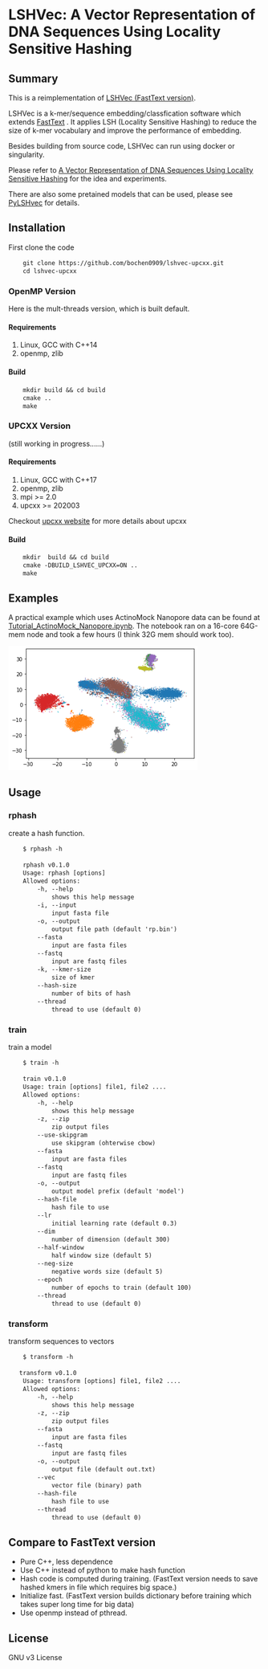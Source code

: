 # LSHVec: A Vector Representation of DNA Sequences Using Locality Sensitive Hashing

## Summary

This is a reimplementation of [LSHVec (FastText version)](https://github.com/Lizhen0909/LSHVec).

LSHVec is a k-mer/sequence embedding/classfication software which extends [FastText](https://fasttext.cc/) . It applies LSH (Locality Sensitive Hashing) to reduce the size of k-mer vocabulary and improve the performance of embedding.

Besides building from source code, LSHVec can run using docker or singularity.

Please refer to [A Vector Representation of DNA Sequences Using Locality Sensitive Hashing](https://www.biorxiv.org/content/10.1101/726729v1) for the idea and experiments.

There are also some pretained models that can be used, please see [PyLSHvec](https://github.com/Lizhen0909/PyLSHvec/blob/master/README.md) for details.


## Installation



First clone the code

```
    git clone https://github.com/bochen0909/lshvec-upcxx.git
    cd lshvec-upcxx
```

### OpenMP Version

Here is the mult-threads version, which is built default.

#### Requirements

1. Linux, GCC with C++14
2. openmp, zlib

#### Build
```
    mkdir build && cd build
    cmake ..
    make
```

### UPCXX Version

(still working in progress......)

#### Requirements

1. Linux, GCC with C++17
2. openmp, zlib
3. mpi >= 2.0
4. upcxx >= 202003

Checkout [upcxx website](https://bitbucket.org/berkeleylab/upcxx/wiki/Home) for more details about upcxx

#### Build
```
    mkdir  build && cd build
    cmake -DBUILD_LSHVEC_UPCXX=ON ..
    make
```

## Examples

A practical example which uses ActinoMock Nanopore data can be found at [Tutorial_ActinoMock_Nanopore.ipynb](notebook/Tutorial_ActinoMock_Nanopore.ipynb). The notebook ran on a 16-core 64G-mem node and took a few hours (I think 32G mem should work too).

![Tutorial_ActinoMock_Nanopore](notebook/Tutorial_ActinoMock_Nanopore.png)

## Usage

### rphash 

create a hash function.

```
    $ rphash -h

    rphash v0.1.0
    Usage: rphash [options] 
    Allowed options:
        -h, --help
            shows this help message
        -i, --input
            input fasta file
        -o, --output
            output file path (default 'rp.bin')
        --fasta
            input are fasta files
        --fastq
            input are fastq files
        -k, --kmer-size
            size of kmer
        --hash-size
            number of bits of hash
        --thread
            thread to use (default 0)
```

### train 

train a model

```
    $ train -h
    
    train v0.1.0
    Usage: train [options] file1, file2 ....
    Allowed options:
        -h, --help
            shows this help message
        -z, --zip
            zip output files
        --use-skipgram
            use skipgram (ohterwise cbow)
        --fasta
            input are fasta files
        --fastq
            input are fastq files
        -o, --output
            output model prefix (default 'model')
        --hash-file
            hash file to use
        --lr
            initial learning rate (default 0.3)
        --dim
            number of dimension (default 300)
        --half-window
            half window size (default 5)
        --neg-size
            negative words size (default 5)
        --epoch
            number of epochs to train (default 100)
        --thread
            thread to use (default 0)
```

### transform 

transform sequences to vectors

```
    $ transform -h
    
   transform v0.1.0
    Usage: transform [options] file1, file2 ....
    Allowed options:
        -h, --help
            shows this help message
        -z, --zip
            zip output files
        --fasta
            input are fasta files
        --fastq
            input are fastq files
        -o, --output
            output file (default out.txt)
        --vec
            vector file (binary) path
        --hash-file
            hash file to use
        --thread
            thread to use (default 0)

```


## Compare to FastText version

* Pure C++, less dependence
* Use C++ instead of python to make hash function
* Hash code is computed during training. (FastText version needs to save hashed kmers in file which requires big space.)
* Initialize fast. (FastText version builds dictionary before training which takes super long time for big data)
* Use openmp instead of pthread.


## License

GNU v3 License
